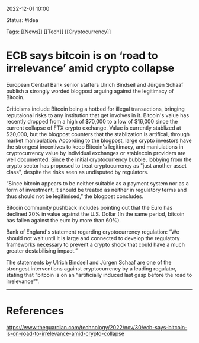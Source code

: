 2022-12-01 10:00

Status: #idea

Tags: [[News]] [[Tech]] [[Cryptocurrency]] 

# ECB says bitcoin is on ‘road to irrelevance’ amid crypto collapse


European Central Bank senior staffers Ulrich Bindseil and Jürgen Schaaf publish a strongly worded blogpost arguing against the legitimacy of Bitcoin.

Criticisms include Bitcoin being a hotbed for illegal transactions, bringing reputaional risks to any institution that get involves in it. Bitcoin's value has recently dropped from a high of $70,000 to a low of $16,000 since the current collapse of FTX crypto exchange. Value is currently stablized at $20,000, but the blogpost counters that the stablization is artifical, through market manipulation. According to the blogpost, large crypto investors have the strongest incentives to keep Bitcoin's legitimacy, and maniulations in cryptocurrency value by individual exchanges or  stablecoin providers are well documented. Since the initial cryptocurrency bubble, lobbying from the crypto sector has proposed to treat cryptocurrency as "just another asset class", despite the risks seen as undisputed by regulators.

“Since bitcoin appears to be neither suitable as a payment system nor as a form of investment, it should be treated as neither in regulatory terms and thus should not be legitimised,” the blogpost concludes.

Bitcoin community pushback includes pointing out that the Euro has declined 20% in value against the U.S. Dollar (In the same period, bitcoin has fallen against the euro by more than 60%).

Bank of England's statement regarding cryptocurrency regulation: “We should not wait until it is large and connected to develop the regulatory frameworks necessary to prevent a crypto shock that could have a much greater destabilising impact.”

The statements by Ulrich Bindseil and Jürgen Schaaf are one of the strongest interventions against cryptocurrency by a leading regulator, stating that "bitcoin is on an “artificially induced last gasp before the road to irrelevance”".







---

# References

https://www.theguardian.com/technology/2022/nov/30/ecb-says-bitcoin-is-on-road-to-irrelevance-amid-crypto-collapse